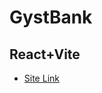 # GystBank

## React+Vite

- [Site Link](https://github.com/vitejs/vite-plugin-react/blob/main/packages/plugin-react/README.md)
